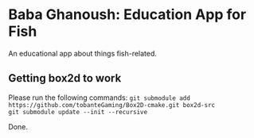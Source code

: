 # Baba Ghanoush: Education App for Fish
An educational app about things fish-related.

## Getting box2d to work
Please run the following commands:
`git submodule add https://github.com/tobanteGaming/Box2D-cmake.git box2d-src`  
`git submodule update --init --recursive`

Done.

